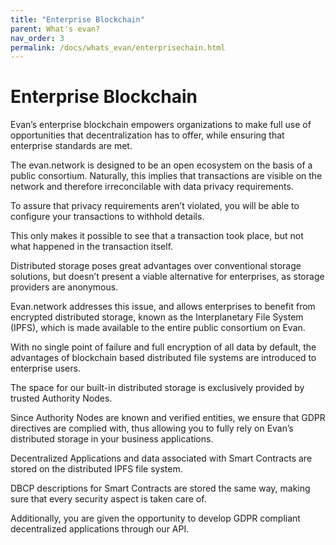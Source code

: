 ```yaml
---
title: "Enterprise Blockchain"
parent: What's evan?
nav_order: 3
permalink: /docs/whats_evan/enterprisechain.html
---
```


# Enterprise Blockchain


Evan’s enterprise blockchain empowers organizations to make full use of opportunities that decentralization has to offer, while ensuring that enterprise standards are met.

The evan.network is designed to be an open ecosystem on the basis of a public consortium. Naturally, this implies that transactions are visible on the network and therefore irreconcilable with data privacy requirements.

To assure that privacy requirements aren’t violated, you will be able to configure your transactions to withhold details.

This only makes it possible to see that a transaction took place, but not what happened in the transaction itself.




Distributed storage poses great advantages over conventional storage solutions, but doesn’t present a viable alternative for enterprises, as storage providers are anonymous.

Evan.network addresses this issue, and allows enterprises to benefit from encrypted distributed storage, known as the Interplanetary File System (IPFS), which is made available to the entire public consortium on Evan.


With no single point of failure and full encryption of all data by default, the advantages of blockchain based distributed file systems are introduced to enterprise users.

The space for our built-in distributed storage is exclusively provided by trusted Authority Nodes.


Since Authority Nodes are known and verified entities, we ensure that GDPR directives are complied with, thus allowing you to fully rely on Evan’s distributed storage in your business applications.


Decentralized Applications and data associated with Smart Contracts are stored on the distributed IPFS file system.

DBCP descriptions for Smart Contracts are stored the same way, making sure that every security aspect is taken care of.

Additionally, you are given the opportunity to develop GDPR compliant decentralized applications through our API.
